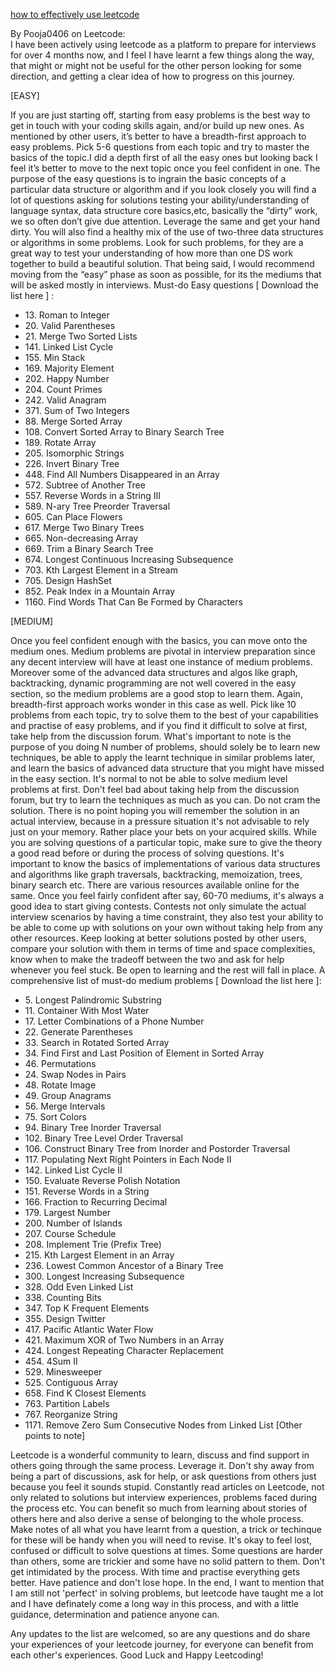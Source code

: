[how to effectively use leetcode](https://leetcode.com/discuss/career/449135/How-to-effectively-use-LeetCode-to-prepare-for-interviews!!)

By Pooja0406 on Leetcode:\
I have been actively using leetcode as a platform to prepare for interviews for over 4 months now, and I feel I have learnt a few things along the way, that might or might not be useful for the other person looking for some direction, and getting a clear idea of how to progress on this journey.

[EASY]

If you are just starting off, starting from easy problems is the best way to get in touch with your coding skills again, and/or build up new ones.
As mentioned by other users, it’s better to have a breadth-first approach to easy problems. Pick 5-6 questions from each topic and try to master the basics of the topic.I did a depth first of all the easy ones but looking back I feel it’s better to move to the next topic once you feel confident in one.
The purpose of the easy questions is to ingrain the basic concepts of a particular data structure or algorithm and if you look closely you will find a lot of questions asking for solutions testing your ability/understanding of language syntax, data structure core basics,etc, basically the “dirty” work, we so often don’t give due attention. Leverage the same and get your hand dirty.
You will also find a healthy mix of the use of two-three data structures or algorithms in some problems. Look for such problems, for they are a great way to test your understanding of how more than one DS work together to build a beautiful solution.
That being said, I would recommend moving from the “easy” phase as soon as possible, for its the mediums that will be asked mostly in interviews.
Must-do Easy questions [ Download the list here ] :

- 13\. Roman to Integer
- 20\. Valid Parentheses
- 21\. Merge Two Sorted Lists
- 141\. Linked List Cycle
- 155\. Min Stack
- 169\. Majority Element
- 202\. Happy Number
- 204\. Count Primes
- 242\. Valid Anagram
- 371\. Sum of Two Integers
- 88\. Merge Sorted Array
- 108\. Convert Sorted Array to Binary Search Tree
- 189\. Rotate Array
- 205\. Isomorphic Strings
- 226\. Invert Binary Tree
- 448\. Find All Numbers Disappeared in an Array
- 572\. Subtree of Another Tree
- 557\. Reverse Words in a String III
- 589\. N-ary Tree Preorder Traversal
- 605\. Can Place Flowers
- 617\. Merge Two Binary Trees
- 665\. Non-decreasing Array
- 669\. Trim a Binary Search Tree
- 674\. Longest Continuous Increasing Subsequence
- 703\. Kth Largest Element in a Stream
- 705\. Design HashSet
- 852\. Peak Index in a Mountain Array
- 1160\. Find Words That Can Be Formed by Characters

[MEDIUM]

Once you feel confident enough with the basics, you can move onto the medium ones. Medium problems are pivotal in interview preparation since any decent interview will have at least one instance of medium problems. Moreover some of the advanced data structures and algos like graph, backtracking, dynamic programming are not well covered in the easy section, so the medium problems are a good stop to learn them.
Again, breadth-first approach works wonder in this case as well. Pick like 10 problems from each topic, try to solve them to the best of your capabilities and practise of easy problems, and if you find it difficult to solve at first, take help from the discussion forum.
What's important to note is the purpose of you doing N number of problems, should solely be to learn new techniques, be able to apply the learnt technique in similar problems later, and learn the basics of advanced data structure that you might have missed in the easy section.
It's normal to not be able to solve medium level problems at first. Don't feel bad about taking help from the discussion forum, but try to learn the techniques as much as you can.
Do not cram the solution. There is no point hoping you will remember the solution in an actual interview, because in a pressure situation it's not advisable to rely just on your memory. Rather place your bets on your acquired skills.
While you are solving questions of a particular topic, make sure to give the theory a good read before or during the process of solving questions. It's important to know the basics of implementations of various data structures and algorithms like graph traversals, backtracking, memoization, trees, binary search etc. There are various resources available online for the same.
Once you feel fairly confident after say, 60-70 mediums, it's always a good idea to start giving contests. Contests not only simulate the actual interview scenarios by having a time constraint, they also test your ability to be able to come up with solutions on your own without taking help from any other resources.
Keep looking at better solutions posted by other users, compare your solution with them in terms of time and space complexities, know when to make the tradeoff between the two and ask for help whenever you feel stuck. Be open to learning and the rest will fall in place.
A comprehensive list of must-do medium problems [ Download the list here ]:

- 5\. Longest Palindromic Substring
- 11\. Container With Most Water
- 17\. Letter Combinations of a Phone Number
- 22\. Generate Parentheses
- 33\. Search in Rotated Sorted Array
- 34\. Find First and Last Position of Element in Sorted Array
- 46\. Permutations
- 24\. Swap Nodes in Pairs
- 48\. Rotate Image
- 49\. Group Anagrams
- 56\. Merge Intervals
- 75\. Sort Colors
- 94\. Binary Tree Inorder Traversal
- 102\. Binary Tree Level Order Traversal
- 106\. Construct Binary Tree from Inorder and Postorder Traversal
- 117\. Populating Next Right Pointers in Each Node II
- 142\. Linked List Cycle II
- 150\. Evaluate Reverse Polish Notation
- 151\. Reverse Words in a String
- 166\. Fraction to Recurring Decimal
- 179\. Largest Number
- 200\. Number of Islands
- 207\. Course Schedule
- 208\. Implement Trie (Prefix Tree)
- 215\. Kth Largest Element in an Array
- 236\. Lowest Common Ancestor of a Binary Tree
- 300\. Longest Increasing Subsequence
- 328\. Odd Even Linked List
- 338\. Counting Bits
- 347\. Top K Frequent Elements
- 355\. Design Twitter
- 417\. Pacific Atlantic Water Flow
- 421\. Maximum XOR of Two Numbers in an Array
- 424\. Longest Repeating Character Replacement
- 454\. 4Sum II
- 529\. Minesweeper
- 525\. Contiguous Array
- 658\. Find K Closest Elements
- 763\. Partition Labels
- 767\. Reorganize String
- 1171\. Remove Zero Sum Consecutive Nodes from Linked List
[Other points to note]

Leetcode is a wonderful community to learn, discuss and find support in others going through the same process. Leverage it.
Don't shy away from being a part of discussions, ask for help, or ask questions from others just because you feel it sounds stupid.
Constantly read articles on Leetcode, not only related to solutions but interview experiences, problems faced during the process etc. You can benefit so much from learning about stories of others here and also derive a sense of belonging to the whole process.
Make notes of all what you have learnt from a question, a trick or techinque for these will be handy when you will need to revise.
It's okay to feel lost, confused or difficult to solve questions at times. Some questions are harder than others, some are trickier and some have no solid pattern to them. Don't get intimidated by the process. With time and practise everything gets better. Have patience and don't lose hope.
In the end, I want to mention that I am still not 'perfect' in solving problems, but leetcode have taught me a lot and I have definately come a long way in this process, and with a little guidance, determination and patience anyone can.

Any updates to the list are welcomed, so are any questions and do share your experiences of your leetcode journey, for everyone can benefit from each other's experiences.
Good Luck and Happy Leetcoding!
